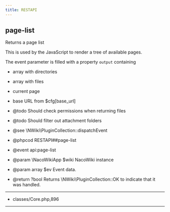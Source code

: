 ```yaml
---
title: RESTAPI
---
```

## page-list

Returns a page list

This is used by the JavaScript to render a tree of available pages.

The event parameter is filled with a property `output` containing

- array with directories
- array with files
- current page
- base URL from $cfg[base_url]

- @todo Should check permissions when returning files
- @todo Should filter out attachment folders
- @see \NWiki\PluginCollection::dispatchEvent
- @phpcod RESTAPI##page-list
- @event api:page-list
- @param \NacoWikiApp $wiki NacoWiki instance
- @param array $ev Event data.
- @return ?bool Returns \NWiki\PluginCollection::OK to indicate that it was handled.
   

***
* classes/Core.php,896
***

